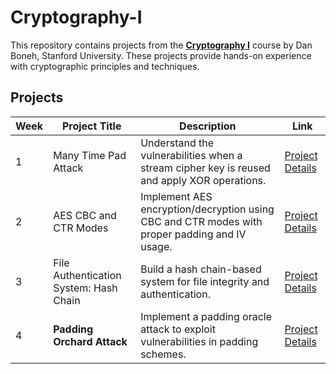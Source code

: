 # Cryptography-I

This repository contains projects from the [**Cryptography I**](https://online.stanford.edu/courses/soe-y0001-cryptography-i) course by Dan Boneh, Stanford University. These projects provide hands-on experience with cryptographic principles and techniques.

## Projects

| Week | Project Title                      | Description                                                                                   | Link                                                                 |
|------|------------------------------------|-----------------------------------------------------------------------------------------------|----------------------------------------------------------------------|
| 1    | Many Time Pad Attack              | Understand the vulnerabilities when a stream cipher key is reused and apply XOR operations.   | [Project Details](programming_assignments/week1/)                   |
| 2    | AES CBC and CTR Modes             | Implement AES encryption/decryption using CBC and CTR modes with proper padding and IV usage. | [Project Details](programming_assignments/week2/)                   |
| 3    | File Authentication System: Hash Chain | Build a hash chain-based system for file integrity and authentication.                        | [Project Details](programming_assignments/week3/)                   |
| 4 | **Padding Orchard Attack** | Implement a padding oracle attack to exploit vulnerabilities in padding schemes.              | [Project Details](programming_assignments/week4/)                   |
